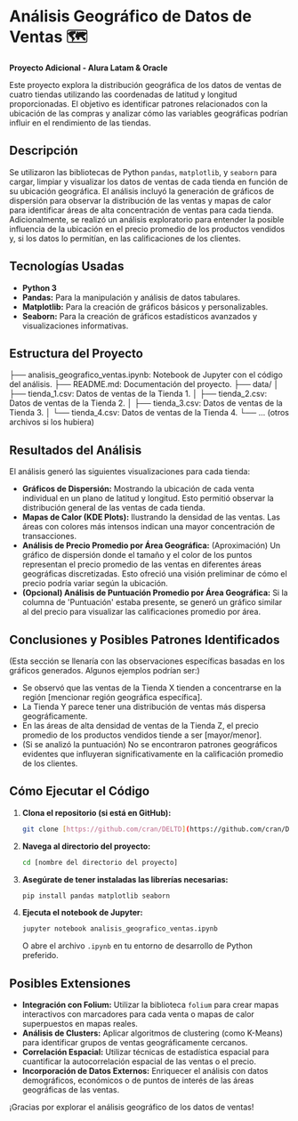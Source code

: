 # Análisis Geográfico de Datos de Ventas 🗺️

**Proyecto Adicional - Alura Latam & Oracle**

Este proyecto explora la distribución geográfica de los datos de ventas de cuatro tiendas utilizando las coordenadas de latitud y longitud proporcionadas. El objetivo es identificar patrones relacionados con la ubicación de las compras y analizar cómo las variables geográficas podrían influir en el rendimiento de las tiendas.

## Descripción

Se utilizaron las bibliotecas de Python `pandas`, `matplotlib`, y `seaborn` para cargar, limpiar y visualizar los datos de ventas de cada tienda en función de su ubicación geográfica. El análisis incluyó la generación de gráficos de dispersión para observar la distribución de las ventas y mapas de calor para identificar áreas de alta concentración de ventas para cada tienda. Adicionalmente, se realizó un análisis exploratorio para entender la posible influencia de la ubicación en el precio promedio de los productos vendidos y, si los datos lo permitían, en las calificaciones de los clientes.

## Tecnologías Usadas

* **Python 3**
* **Pandas:** Para la manipulación y análisis de datos tabulares.
* **Matplotlib:** Para la creación de gráficos básicos y personalizables.
* **Seaborn:** Para la creación de gráficos estadísticos avanzados y visualizaciones informativas.

## Estructura del Proyecto

├── analisis_geografico_ventas.ipynb:  Notebook de Jupyter con el código del análisis.
├── README.md:                         Documentación del proyecto.
├── data/
│   ├── tienda_1.csv:                  Datos de ventas de la Tienda 1.
│   ├── tienda_2.csv:                  Datos de ventas de la Tienda 2.
│   ├── tienda_3.csv:                  Datos de ventas de la Tienda 3.
│   └── tienda_4.csv:                  Datos de ventas de la Tienda 4.
└── ... (otros archivos si los hubiera)


## Resultados del Análisis

El análisis generó las siguientes visualizaciones para cada tienda:

* **Gráficos de Dispersión:** Mostrando la ubicación de cada venta individual en un plano de latitud y longitud. Esto permitió observar la distribución general de las ventas de cada tienda.
* **Mapas de Calor (KDE Plots):** Ilustrando la densidad de las ventas. Las áreas con colores más intensos indican una mayor concentración de transacciones.
* **Análisis de Precio Promedio por Área Geográfica:** (Aproximación) Un gráfico de dispersión donde el tamaño y el color de los puntos representan el precio promedio de las ventas en diferentes áreas geográficas discretizadas. Esto ofreció una visión preliminar de cómo el precio podría variar según la ubicación.
* **(Opcional) Análisis de Puntuación Promedio por Área Geográfica:** Si la columna de 'Puntuación' estaba presente, se generó un gráfico similar al del precio para visualizar las calificaciones promedio por área.

## Conclusiones y Posibles Patrones Identificados

(Esta sección se llenaría con las observaciones específicas basadas en los gráficos generados. Algunos ejemplos podrían ser:)

* Se observó que las ventas de la Tienda X tienden a concentrarse en la región [mencionar región geográfica específica].
* La Tienda Y parece tener una distribución de ventas más dispersa geográficamente.
* En las áreas de alta densidad de ventas de la Tienda Z, el precio promedio de los productos vendidos tiende a ser [mayor/menor].
* (Si se analizó la puntuación) No se encontraron patrones geográficos evidentes que influyeran significativamente en la calificación promedio de los clientes.

## Cómo Ejecutar el Código

1.  **Clona el repositorio (si está en GitHub):**
    ```bash
    git clone [https://github.com/cran/DELTD](https://github.com/cran/DELTD)
    ```
2.  **Navega al directorio del proyecto:**
    ```bash
    cd [nombre del directorio del proyecto]
    ```
3.  **Asegúrate de tener instaladas las librerías necesarias:**
    ```bash
    pip install pandas matplotlib seaborn
    ```
4.  **Ejecuta el notebook de Jupyter:**
    ```bash
    jupyter notebook analisis_geografico_ventas.ipynb
    ```
    O abre el archivo `.ipynb` en tu entorno de desarrollo de Python preferido.

## Posibles Extensiones

* **Integración con Folium:** Utilizar la biblioteca `folium` para crear mapas interactivos con marcadores para cada venta o mapas de calor superpuestos en mapas reales.
* **Análisis de Clusters:** Aplicar algoritmos de clustering (como K-Means) para identificar grupos de ventas geográficamente cercanos.
* **Correlación Espacial:** Utilizar técnicas de estadística espacial para cuantificar la autocorrelación espacial de las ventas o el precio.
* **Incorporación de Datos Externos:** Enriquecer el análisis con datos demográficos, económicos o de puntos de interés de las áreas geográficas de las ventas.

¡Gracias por explorar el análisis geográfico de los datos de ventas!
